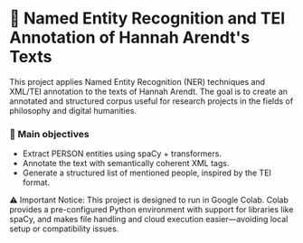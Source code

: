# 📘 Named Entity Recognition and TEI Annotation of Hannah Arendt's Texts
This project applies Named Entity Recognition (NER) techniques and XML/TEI annotation to the texts of Hannah Arendt. The goal is to create an annotated and structured corpus useful for research projects in the fields of philosophy and digital humanities.

### 📌 Main objectives
- Extract PERSON entities using spaCy + transformers.
- Annotate the text with semantically coherent XML tags.
- Generate a structured list of mentioned people, inspired by the TEI format.

⚠️ Important Notice:
This project is designed to run in Google Colab.
Colab provides a pre-configured Python environment with support for libraries like spaCy, and makes file handling and cloud execution easier—avoiding local setup or compatibility issues.
